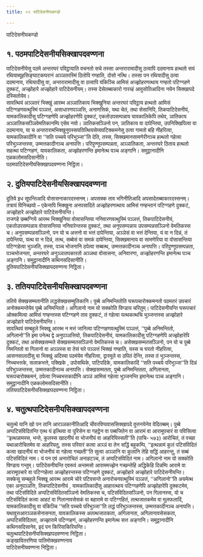 ```yaml
---
title: ०९ पाटिदेसनीयकण्डो

---
```

पाटिदेसनीयकण्डो  


## १. पठमपाटिदेसनीयसिक्खापदवण्णना

पाटिदेसनीयेसु पठमे अन्तरघरं पविट्ठायाति वचनतो सचे तस्सा अन्तरारामादीसु ठत्वापि ददमानाय हत्थतो सयं रथियाब्यूहसिङ्घाटकघरानं अञ्ञतरस्मिं ठितोपि गण्हाति, दोसो नत्थि। तस्सा पन रथियादीसु ठत्वा ददमानाय, रथियादीसु वा, अन्तरारामादीसु वा ठत्वापि यंकिञ्चि आमिसं अज्झोहरणत्थाय गण्हतो पटिग्गहणे दुक्कटं, अज्झोहारे अज्झोहारे पाटिदेसनीयम्। तस्स देसेतब्बाकारो गारय्हं आवुसोतिआदिना नयेन सिक्खापदे दस्सितोयेव।  
सावत्थियं अञ्ञतरं भिक्खुं आरब्भ अञ्ञातिकाय भिक्खुनिया अन्तरघरं पविट्ठाय हत्थतो आमिसं पटिग्गहणवत्थुस्मिं पञ्ञत्तं, असाधारणपञ्ञत्ति, अनाणत्तिकं, यथा चेतं, तथा सेसानिपि, तिकपाटिदेसनीयं, यामकालिकादीसु पटिग्गहणेपि अज्झोहरणेपि दुक्कटं, एकतोउपसम्पन्नाय यावकालिकेपि तथेव, ञातिकाय अञ्ञातिकसञ्ञिवेमतिकानम्पि एसेव नयो। ञातिकसञ्ञिनो पन, ञातिकाय वा दापेन्तिया, उपनिक्खिपित्वा वा ददमानाय, या च अन्तरारामभिक्खुनुपस्सयतित्थियसेय्यपटिक्कमनेसु ठत्वा गामतो बहि नीहरित्वा, यामकालिकादीनि वा ‘‘सति पच्चये परिभुञ्जा’’ति देति, तस्स, सिक्खमानसामणेरीनञ्च हत्थतो गहेत्वा परिभुञ्जन्तस्स, उम्मत्तकादीनञ्च अनापत्ति। परिपुण्णूपसम्पन्नता, अञ्ञातिकता, अन्तरघरे ठिताय हत्थतो सहत्था पटिग्गहणं, यावकालिकता, अज्झोहरणन्ति इमानेत्थ पञ्च अङ्गानि। समुट्ठानादीनि एळकलोमसदिसानीति।  
पठमपाटिदेसनीयसिक्खापदवण्णना निट्ठिता।  


## २. दुतियपाटिदेसनीयसिक्खापदवण्णना

दुतिये इध सूपन्तिआदि वोसासनाकारदस्सनम्। अपसक्क ताव भगिनीतिआदि अपसादेतब्बाकारदस्सनम्। तत्रायं विनिच्छयो – एकेनापि भिक्खुना अनपसादिते अज्झोहरणत्थाय आमिसं गण्हन्तानं पटिग्गहणे दुक्कटं, अज्झोहारे अज्झोहारे पाटिदेसनीयन्ति।  
राजगहे छब्बग्गिये आरब्भ भिक्खुनिया वोसासन्तिया ननिवारणवत्थुस्मिं पञ्ञत्तं, तिकपाटिदेसनीयं, एकतोउपसम्पन्नाय वोसासन्तिया ननिवारेन्तस्स दुक्कटं, तथा अनुपसम्पन्नाय उपसम्पन्नसञ्ञिनो वेमतिकस्स च। अनुपसम्पन्नसञ्ञिनो, पन यो च अत्तनो वा भत्तं दापेन्तिया, अञ्ञेसं वा भत्तं देन्तिया, यं वा न दिन्नं, तं दापेन्तिया, यत्थ वा न दिन्नं, तत्थ, सब्बेसं वा समकं दापेन्तिया, सिक्खमानाय वा सामणेरिया वा वोसासन्तिया पटिग्गहेत्वा भुञ्जति, तस्स, पञ्च भोजनानि ठपेत्वा सब्बत्थ, उम्मत्तकादीनञ्च अनापत्ति। परिपुण्णूपसम्पन्नता, पञ्चभोजनता, अन्तरघरे अनुञ्ञातपकारतो अञ्ञथा वोसासना, अनिवारणा, अज्झोहरणन्ति इमानेत्थ पञ्च अङ्गानि। समुट्ठानादीनि कथिनसदिसानीति।  
दुतियपाटिदेसनीयसिक्खापदवण्णना निट्ठिता।  


## ३. ततियपाटिदेसनीयसिक्खापदवण्णना

ततिये सेक्खसम्मतानीति लद्धसेक्खसम्मुतिकानि। पुब्बे अनिमन्तितोति घरूपचारोक्कमनतो पठमतरं उपचारं अनोक्कमन्तेयेव पुब्बे अनिमन्तितो। अगिलानो नाम यो सक्कोति पिण्डाय चरितुम्। पाटिदेसनीयन्ति घरूपचारं ओक्कमित्वा आमिसं गण्हन्तस्स पटिग्गहणे ताव दुक्कटं, तं गहेत्वा यत्थकत्थचि भुञ्जन्तस्स अज्झोहारे अज्झोहारे पाटिदेसनीयन्ति।  
सावत्थियं सम्बहुले भिक्खू आरब्भ न मत्तं जानित्वा पटिग्गहणवत्थुस्मिं पञ्ञत्तं, ‘‘पुब्बे अनिमन्तितो, अगिलानो’’ति इमा पनेत्थ द्वे अनुपञ्ञत्तियो, तिकपाटिदेसनीयं, यामकालिकादीसु पटिग्गहणेपि अज्झोहारेपि दुक्कटं, तथा असेक्खसम्मते सेक्खसम्मतसञ्ञिनो वेमतिकस्स च। असेक्खसम्मतसञ्ञिनो, पन यो च पुब्बे निमन्तितो वा गिलानो वा अञ्ञस्स वा तेसं घरे पञ्ञत्तं भिक्खं गण्हाति, यस्स च घरतो नीहरित्वा, आसनसालादीसु वा भिक्खुं अदिस्वा पठमंयेव नीहरित्वा, द्वारमूले वा ठपितं देन्ति, तस्स तं भुञ्जन्तस्स, निच्चभत्तके, सलाकभत्ते, पक्खिके , उपोसथिके, पाटिपदिके, यामकालिकादिं ‘‘सति पच्चये परिभुञ्जा’’ति दिन्नं परिभुञ्जन्तस्स, उम्मत्तकादीनञ्च अनापत्ति। सेक्खसम्मतता, पुब्बे अनिमन्तितता, अगिलानता, घरूपचारोक्कमनं, ठपेत्वा निच्चभत्तकादीनि अञ्ञं आमिसं गहेत्वा भुञ्जनन्ति इमानेत्थ पञ्च अङ्गानि। समुट्ठानादीनि एळकलोमसदिसानीति।  
ततियपाटिदेसनीयसिक्खापदवण्णना निट्ठिता।  


## ४. चतुत्थपाटिदेसनीयसिक्खापदवण्णना

चतुत्थे यानि खो पन तानि आरञ्ञकानीतिआदि चीवरविप्पवाससिक्खापदे वुत्तनयेनेव वेदितब्बम्। पुब्बे अप्पटिसंविदितन्ति एत्थ यं इत्थिया वा पुरिसेन वा गहट्ठेन वा पब्बजितेन वा आरामं वा आरामूपचारं वा पविसित्वा ‘‘इत्थन्नामस्स, भन्ते, कुलस्स खादनीयं वा भोजनीयं वा आहरियिस्सती’’ति (पाचि॰ ५७३) आरोचितं, तं पच्छा यथाआरोचितमेव वा आहरियतु, तस्स परिवारं कत्वा अञ्ञं वा तेन सद्धिं बहुकम्पि, ‘‘इत्थन्नामं कुलं पटिसंविदितं कत्वा खादनीयं वा भोजनीयं वा गहेत्वा गच्छती’’ति सुत्वा अञ्ञानि वा कुलानि तेहि सद्धिं आहरन्तु, तं सब्बं पटिसंविदितं नाम। यं पन एवं अनारोचितं अनाहटञ्च, तं अप्पटिसंविदितं नाम। अगिलानो नाम यो सक्कोति पिण्डाय गन्तुम्। पाटिदेसनीयन्ति एवरूपं अन्तमसो आराममज्झेन गच्छन्तेहि अद्धिकेहि दिन्नम्पि आरामे वा आरामूपचारे वा पटिग्गहेत्वा अज्झोहरन्तस्स पटिग्गहणे दुक्कटं, अज्झोहारे अज्झोहारे पाटिदेसनीयन्ति।  
सक्केसु सम्बहुले भिक्खू आरब्भ आरामे चोरे पटिवसन्ते अनारोचनवत्थुस्मिं पञ्ञत्तं, ‘‘अगिलानो’’ति अयमेत्थ एका अनुपञ्ञत्ति, तिकपाटिदेसनीयं , यामकालिकादीसु आहारत्थाय पटिग्गहणेपि अज्झोहारेपि दुक्कटमेव, तथा पटिसंविदिते अप्पटिसंविदितसञ्ञिनो वेमतिकस्स च, पटिसंविदितसञ्ञिनो, पन गिलानस्स, यो च पटिसंविदितं कत्वा आहटं वा गिलानावसेसकं वा बहारामे वा पटिग्गहितं, तत्थजातकमेव वा मूलफलादिं, यामकालिकादीसु वा यंकिञ्चि ‘‘सति पच्चये परिभुञ्जा’’ति लद्धं परिभुञ्जन्तस्स, उम्मत्तकादीनञ्च अनापत्ति। यथावुत्तआरञ्ञकसेनासनता, यावकालिकस्स अतत्थजातकता, अगिलानता, अगिलानावसेसकता, अप्पटिसंविदितता, अज्झारामे पटिग्गहणं, अज्झोहरणन्ति इमानेत्थ सत्त अङ्गानि। समुट्ठानादीनि कथिनसदिसानेव, इदं पन किरियाकिरियन्ति।  
चतुत्थपाटिदेसनीयसिक्खापदवण्णना निट्ठिता।  
कङ्खावितरणिया पातिमोक्खवण्णनाय  
पाटिदेसनीयवण्णना निट्ठिता।  